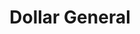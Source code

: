 ---
title: "Dollar General"
url: /rose-hill/dollar-general-west-rosewood-street/
shop: variety store
---